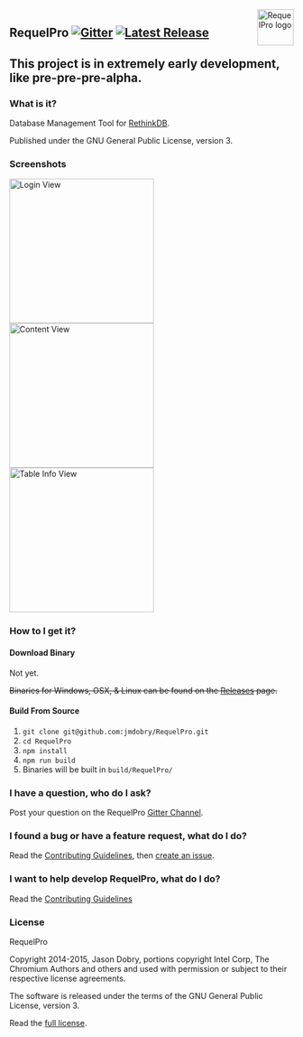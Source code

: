 <img src="https://raw.githubusercontent.com/jmdobry/RequelPro/master/src/img/requelpro.png" alt="RequelPro logo" title="RequelPro" align="right" width="64" height="64" />

## RequelPro [![Gitter](https://badges.gitter.im/Join%20Chat.svg)](https://gitter.im/jmdobry/RequelPro?utm_source=badge&utm_medium=badge&utm_campaign=pr-badge) [![Latest Release](https://img.shields.io/github/release/jmdobry/RequelPro.svg?style=flat-square)](https://github.com/jmdobry/RequelPro/releases)

## This project is in extremely early development, like pre-pre-pre-alpha.

### What is it?

Database Management Tool for [RethinkDB](http://rethinkdb.com/).

Published under the GNU General Public License, version 3.

### Screenshots

<img src="https://raw.githubusercontent.com/jmdobry/RequelPro/master/src/img/screenshot1.png" alt="Login View" title="Login Screen" width="256" height="256" />
<img src="https://raw.githubusercontent.com/jmdobry/RequelPro/master/src/img/screenshot2.png" alt="Content View" title="Login Screen" width="256" height="256" />
<img src="https://raw.githubusercontent.com/jmdobry/RequelPro/master/src/img/screenshot3.png" alt="Table Info View" title="Login Screen" width="256" height="256" />


### How to I get it?

#### Download Binary

Not yet.

~~Binaries for Windows, OSX, & Linux can be found on the [Releases](https://github.com/jmdobry/RequelPro/releases) page.~~

#### Build From Source

1. `git clone git@github.com:jmdobry/RequelPro.git`
1. `cd RequelPro`
1. `npm install`
1. `npm run build`
1. Binaries will be built in `build/RequelPro/`

### I have a question, who do I ask?

Post your question on the RequelPro [Gitter Channel](https://gitter.im/jmdobry/RequelPro).

### I found a bug or have a feature request, what do I do?

Read the [Contributing Guidelines](https://github.com/jmdobry/RequelPro/blob/master/CONTRIBUTING.md), then [create an issue](https://github.com/jmdobry/RequelPro/issues).

### I want to help develop RequelPro, what do I do?

Read the [Contributing Guidelines](https://github.com/jmdobry/RequelPro/blob/master/CONTRIBUTING.md)

### License

RequelPro

Copyright 2014-2015, Jason Dobry, portions copyright Intel Corp,
The Chromium Authors and others and used with permission or subject
to their respective license agreements.

The software is released under the terms of the GNU General Public
License, version 3.

Read the [full license](https://github.com/jmdobry/RequelPro/blob/master/LICENSE).
